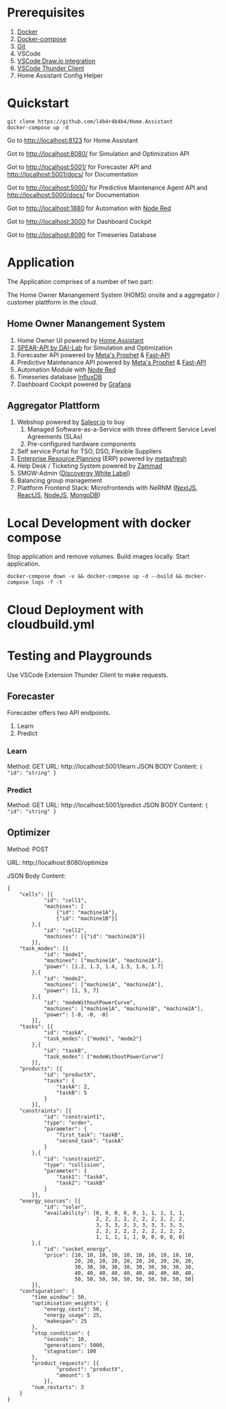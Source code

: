 # Prerequisites

1. [Docker](https://docs.docker.com/get-docker/)
2. [Docker-compose](https://docs.docker.com/compose/install/)
3. [Git](https://git-scm.com/book/en/v2/Getting-Started-Installing-Git)
4. VSCode
5. [VSCode Draw.io integration](https://marketplace.visualstudio.com/items?itemName=hediet.vscode-drawio)
6. [VSCode Thunder Client](https://marketplace.visualstudio.com/items?itemName=rangav.vscode-thunder-client)
7. Home Assistant Config Helper

# Quickstart

```
git clone https://github.com/l4b4r4b4b4/Home.Assistant
docker-compose up -d
```

Go to [http://localhost:8123](https://git-scm.com/book/en/v2/Getting-Started-Installing-Git) for Home.Assistant

Got to [http://localhost:8080/](http://localhost:8080/) for Simulation and Optimization API

Got to [http://localhost:5001/](http://localhost:5001/) for Forecaster API and [http://localhost:5001/docs/](http://localhost:5001/docs) for Documentation

Got to [http://localhost:5000/](http://localhost:5000/) for Predictive Maintenance Agent API and [http://localhost:5000/docs/](http://localhost:5000/docs) for Documentation

Got to [http://localhost:1880](http://localhost:1880) for Automation with [Node Red](https://nodered.org/)

Got to [http://localhost:3000](http://localhost:3000) for Dashboard Cockpit

Got to [http://localhost:8090](http://localhost:8090) for Timeseries Database

# Application

The Application comprises of a number of two part:

The Home Owner Manangement System (HOMS) onsite and a aggregator / customer plattform in the cloud.

## Home Owner Manangement System

1. Home Owner UI powered by [Home.Assistant](https://www.home-assistant.io/)
2. [SPEAR-API by DAI-Lab](https://gitlab.dai-labor.de/spear/spear-optimisation) for Simulation and Optimization
3. Forecaster API powered by [Meta&#39;s Prophet](https://facebook.github.io/prophet/) & [Fast-API](https://fastapi.tiangolo.com/)
4. Predictive Maintenance API powered by [Meta&#39;s Prophet](https://facebook.github.io/prophet/) & [Fast-API](https://fastapi.tiangolo.com/)
5. Automation Module with [Node Red](https://nodered.org/)
6. Timeseries database [InfluxDB](https://www.influxdata.com/)
7. Dashboard Cockpit powered by [Grafana](https://grafana.com/)

## Aggregator Plattform

1. Webshop powered by [Saleor.io](https://saleor.io/) to buy
   1. Managed Software-as-a-Service with three different Service Level Agreements (SLAs)
   2. Pre-configured hardware components
2. Self service Portal for TSO, DSO, Flexible Suppliers
3. [Enterprise Resource Planning](https://www.investopedia.com/terms/e/erp.asp) (ERP) powered by [metasfresh](https://metasfresh.com/)
4. Help Desk / Ticketing System powered by [Zammad](https://zammad.com/de)
5. SMGW-Admin ([Discovergy White Label](https://discovergy.com/smart-metering-loesungen/white-label))
6. Balancing group management
7. Plattform Frontend Stack: Microfrontends with NeRNM ([NextJS](https://nextjs.org/), [ReactJS](https://reactjs.org/), [NodeJS](https://nodejs.org/), [MongoDB](https://www.mongodb.com/de-de))

# Local Development with docker compose

Stop application and remove volumes. Build images locally. Start application.

```
docker-compose down -v && docker-compose up -d --build && docker-compose logs -f -t
```

# Cloud Deployment with cloudbuild.yml

# Testing and Playgrounds

Use VSCode Extension Thunder Client to make requests.

## Forecaster

Forecaster offers two API endpoints.

1. Learn
2. Predict

### Learn

Method: GET
URL: http://localhost:5001/learn
JSON BODY Content: `{   "id": "string" }`

### Predict

Method: GET
URL: http://localhost:5001/predict
JSON BODY Content: `{   "id": "string" }`

## Optimizer

Method: POST

URL: http://localhost:8080/optimize

JSON Body Content:

```
{
	"cells": [{
			"id": "cell1",
			"machines": [
				{"id": "machine1A"},
				{"id": "machine1B"}] 
		},{
			"id": "cell2",
			"machines": [{"id": "machine2A"}]
		}],
	"task_modes": [{
			"id": "mode1",
			"machines": ["machine1A", "machine2A"],
			"power": [1.2, 1.3, 1.4, 1.5, 1.6, 1.7]
		},{
			"id": "mode2",
			"machines": ["machine1A", "machine2A"],
			"power": [1, 5, 7]
		},{
			"id": "modeWithoutPowerCurve",
			"machines": ["machine1A", "machine1B", "machine2A"],
			"power": [-0, -0, -0]
		}],
	"tasks": [{
			"id": "taskA",
			"task_modes": ["mode1", "mode2"]
		},{
			"id": "taskB",
			"task_modes": ["modeWithoutPowerCurve"]
		}],
	"products": [{
			"id": "productX",
			"tasks": {
				"taskA": 2,
				"taskB": 5
			}
		}],
	"constraints": [{
			"id": "constraint1",
			"type": "order",
			"parameter": {
				"first_task": "taskB",
				"second_task": "taskA"
			}
		},{
			"id": "constraint2",
			"type": "collision",
			"parameter": {
				"task1": "taskA",
				"task2": "taskB"
			}
		}],
	"energy_sources": [{
			"id": "solar",
			"availability": [0, 0, 0, 0, 0, 1, 1, 1, 1, 1,
			                 2, 2, 2, 2, 2, 2, 2, 2, 2, 2,
			                 3, 3, 3, 3, 3, 3, 3, 3, 3, 3,
			                 2, 2, 2, 2, 2, 2, 2, 2, 2, 2,
			                 1, 1, 1, 1, 1, 0, 0, 0, 0, 0]
		},{
			"id": "socket_energy",
			"price": [10, 10, 10, 10, 10, 10, 10, 10, 10, 10,
			          20, 20, 20, 20, 20, 20, 20, 20, 20, 20,
			          30, 30, 30, 30, 30, 30, 30, 30, 30, 30,
			          40, 40, 40, 40, 40, 40, 40, 40, 40, 40,
			          50, 50, 50, 50, 50, 50, 50, 50, 50, 50]
		}],
	"configuration": {
		"time_window": 50,
		"optimisation_weights": {
			"energy_costs": 50,
			"energy_usage": 25,
			"makespan": 25
		},
		"stop_condition": {
			"seconds": 10,
			"generations": 5000,
			"stagnation": 100
		},
		"product_requests": [{
				"product": "productX",
				"amount": 5
			}],
		"num_restarts": 3
	}
}
```
